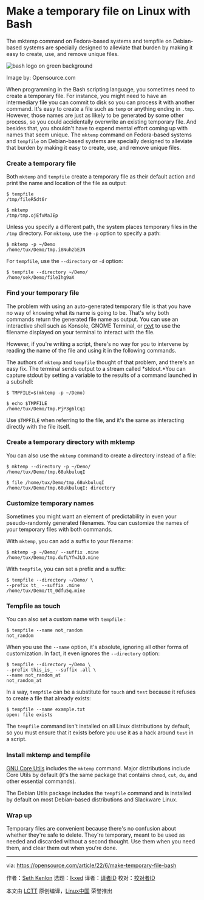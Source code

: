 [#]: subject: "Make a temporary file on Linux with Bash"
[#]: via: "https://opensource.com/article/22/6/make-temporary-file-bash"
[#]: author: "Seth Kenlon https://opensource.com/users/seth"
[#]: collector: "lkxed"
[#]: translator: " "
[#]: reviewer: " "
[#]: publisher: " "
[#]: url: " "

Make a temporary file on Linux with Bash
======
The mktemp command on Fedora-based systems and tempfile on Debian-based systems are specially designed to alleviate that burden by making it easy to create, use, and remove unique files.

![bash logo on green background][1]

Image by: Opensource.com

When programming in the Bash scripting language, you sometimes need to create a temporary file. For instance, you might need to have an intermediary file you can commit to disk so you can process it with another command. It's easy to create a file such as `temp` or anything ending in `.tmp`. However, those names are just as likely to be generated by some other process, so you could accidentally overwrite an existing temporary file. And besides that, you shouldn't have to expend mental effort coming up with names that seem unique. The `mktemp` command on Fedora-based systems and `tempfile` on Debian-based systems are specially designed to alleviate that burden by making it easy to create, use, and remove unique files.

### Create a temporary file

Both `mktemp` and `tempfile` create a temporary file as their default action and print the name and location of the file as output:

```
$ tempfile
/tmp/fileR5dt6r

$ mktemp 
/tmp/tmp.ojEfvMaJEp
```

Unless you specify a different path, the system places temporary files in the `/tmp` directory. For `mktemp`, use the `-p` option to specify a path:

```
$ mktemp -p ~/Demo
/home/tux/Demo/tmp.i8NuhzbEJN
```

For `tempfile`, use the `--directory` or `-d` option:

```
$ tempfile --directory ~/Demo/
/home/sek/Demo/fileIhg9aX
```

### Find your temporary file

The problem with using an auto-generated temporary file is that you have no way of knowing what its name is going to be. That's why both commands return the generated file name as output. You can use an interactive shell such as Konsole, GNOME Terminal, or [rxvt][2] to use the filename displayed on your terminal to interact with the file.

However, if you're writing a script, there's no way for you to intervene by reading the name of the file and using it in the following commands.

The authors of `mktemp` and `tempfile` thought of that problem, and there's an easy fix. The terminal sends output to a stream called *stdout.*You can capture stdout by setting a variable to the results of a command launched in a subshell:

```
$ TMPFILE=$(mktemp -p ~/Demo)

$ echo $TMPFILE
/home/tux/Demo/tmp.PjP3g6lCq1
```

Use `$TMPFILE` when referring to the file, and it's the same as interacting directly with the file itself.

### Create a temporary directory with mktemp

You can also use the `mktemp` command to create a directory instead of a file:

```
$ mktemp --directory -p ~/Demo/
/home/tux/Demo/tmp.68ukbuluqI

$ file /home/tux/Demo/tmp.68ukbuluqI
/home/tux/Demo/tmp.68ukbuluqI: directory
```

### Customize temporary names

Sometimes you might want an element of predictability in even your pseudo-randomly generated filenames. You can customize the names of your temporary files with both commands.

With `mktemp`, you can add a suffix to your filename:

```
$ mktemp -p ~/Demo/ --suffix .mine
/home/tux/Demo/tmp.dufLYfwJLO.mine
```

With `tempfile`, you can set a prefix and a suffix:

```
$ tempfile --directory ~/Demo/ \
--prefix tt_ --suffix .mine
/home/tux/Demo/tt_0dfu5q.mine
```

### Tempfile as touch

You can also set a custom name with `tempfile` :

```
$ tempfile --name not_random
not_random
```

When you use the `--name` option, it's absolute, ignoring all other forms of customization. In fact, it even ignores the `--directory` option:

```
$ tempfile --directory ~/Demo \
--prefix this_is_ --suffix .all \
--name not_random_at
not_random_at
```

In a way, `tempfile` can be a substitute for `touch` and `test` because it refuses to create a file that already exists:

```
$ tempfile --name example.txt
open: file exists
```

The `tempfile` command isn't installed on all Linux distributions by default, so you must ensure that it exists before you use it as a hack around `test` in a script.

### Install mktemp and tempfile

[GNU Core Utils][3] includes the `mktemp` command. Major distributions include Core Utils by default (it's the same package that contains `chmod`, `cut`, `du`, and other essential commands).

The Debian Utils package includes the `tempfile` command and is installed by default on most Debian-based distributions and Slackware Linux.

### Wrap up

Temporary files are convenient because there's no confusion about whether they're safe to delete. They're temporary, meant to be used as needed and discarded without a second thought. Use them when you need them, and clear them out when you're done.

--------------------------------------------------------------------------------

via: https://opensource.com/article/22/6/make-temporary-file-bash

作者：[Seth Kenlon][a]
选题：[lkxed][b]
译者：[译者ID](https://github.com/译者ID)
校对：[校对者ID](https://github.com/校对者ID)

本文由 [LCTT](https://github.com/LCTT/TranslateProject) 原创编译，[Linux中国](https://linux.cn/) 荣誉推出

[a]: https://opensource.com/users/seth
[b]: https://github.com/lkxed
[1]: https://opensource.com/sites/default/files/lead-images/bash_command_line.png
[2]: https://opensource.com/article/19/10/why-use-rxvt-terminal
[3]: https://www.gnu.org/software/coreutils/
